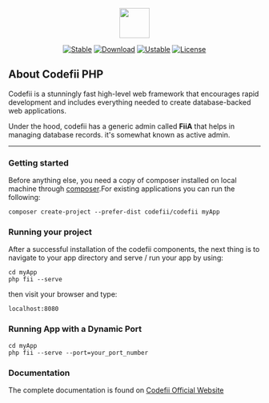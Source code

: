 <p align="center"><img src="https://www.codefii.com/images/codefii.png" width="60" height=""60"/></p>
<p align="center">
<a href="https://packagist.org/packages/codefii/codefii"><img src="https://poser.pugx.org/codefii/codefii/v/stable" alt="Stable"></a>
<a href="https://packagist.org/packages/codefii/codefii"><img src="https://poser.pugx.org/codefii/codefii/downloads" alt="Download"></a>
<a href="https://packagist.org/packages/codefii/codefii"><img src="https://poser.pugx.org/codefii/codefii/v/unstable" alt="Ustable"></a>
<a href="https://packagist.org/packages/codefii/codefii"><img src="https://poser.pugx.org/codefii/codefii/license" alt="License"></a>
</p>

## About Codefii PHP


Codefii is a stunningly fast high-level  web framework that encourages rapid development and includes everything needed to create database-backed web applications.

Under the hood, codefii has a generic admin called **FiiA** that helps in managing database records. it's somewhat known as active admin.
___



### Getting started

Before anything else, you need a copy of composer installed on local machine through [composer](http://getcomposer.org).For existing applications you can run the following:

```
composer create-project --prefer-dist codefii/codefii myApp
```

### Running your project

After a successful installation of the codefii components, the next thing is to navigate to your app directory and serve / run your app by using:

```
cd myApp
php fii --serve
```
then visit your browser and type:
```
localhost:8080
```
### Running App with a Dynamic Port
```
cd myApp
php fii --serve --port=your_port_number
```
### Documentation
The complete documentation is found on [Codefii Official Website](https://codefii.com/documentaion)
